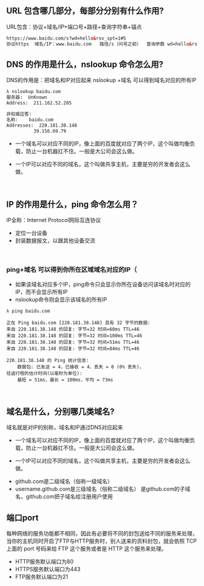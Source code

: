## URL 包含哪几部分，每部分分别有什么作用?
URL包含：协议+域名/IP+端口号+路径+查询字符串+锚点
~~~html
https://www.baidu.com/s?wd=hello&rsv_spt=1#5
协议https  域名/IP：www.baidu.com   路径/s（问号之前）  查询参数 wd=hello&rsv_spt=1  锚点#5    
~~~

## DNS 的作用是什么，nslookup 命令怎么用?
DNS的作用是：把域名和IP对应起来
nslookup +域名 可以得到域名对应的所有IP
~~~html
λ nslookup baidu.com
服务器:  UnKnown
Address:  211.162.52.205

非权威应答:
名称:    baidu.com
Addresses:  220.181.38.148
          39.156.69.79
~~~

* 一个域名可以对应不同的IP，像上面的百度就对应了两个IP，这个叫做均衡负载，防止一台机器扛不住。一般是大公司会这么做。

* 一个IP可以对应不同的域名，这个叫做共享主机，主要是穷的开发者会这么做。
<br>

## IP 的作用是什么，ping 命令怎么用？
IP全称：Internet Protocol网际互连协议
* 定位一台设备
* 封装数据报文，以跟其他设备交流
<br>

### ping+域名 可以得到你所在区域域名对应的IP（
* 如果该域名对应多个IP，ping命令只会显示你所在设备访问该域名时对应的IP，而不会显示所有IP
* nslookup命令则会显示该域名的所有IP
~~~
λ ping baidu.com

正在 Ping baidu.com [220.181.38.148] 具有 32 字节的数据:
来自 220.181.38.148 的回复: 字节=32 时间=60ms TTL=46
来自 220.181.38.148 的回复: 字节=32 时间=100ms TTL=46
来自 220.181.38.148 的回复: 字节=32 时间=51ms TTL=46
来自 220.181.38.148 的回复: 字节=32 时间=84ms TTL=46

220.181.38.148 的 Ping 统计信息:
    数据包: 已发送 = 4，已接收 = 4，丢失 = 0 (0% 丢失)，
往返行程的估计时间(以毫秒为单位):
    最短 = 51ms，最长 = 100ms，平均 = 73ms
~~~
<br>

## 域名是什么，分别哪几类域名?
域名就是对IP的别称，域名和IP通过DNS对应起来
* 一个域名可以对应不同的IP，像上面的百度就对应了两个IP，这个叫做均衡负载，防止一台机器扛不住。一般是大公司会这么做。

* 一个IP可以对应不同的域名，这个叫做共享主机，主要是穷的开发者会这么做。
<pr>

* github.com是二级域名（俗称一级域名）
* username.github.com是三级域名（俗称二级域名） 是github.com的子域名，github.com把子域名给注册用户使用


## 端口port
每种网络的服务功能都不相同，因此有必要将不同的封包送给不同的服务来处理，当你的主机同时开启了FTP与HTTP服务时，别人送来的资料封包，就会依照 TCP 上面的 port 号码来给 FTP 这个服务或者是 HTTP 这个服务来处理。
* HTTP服务默认端口为80
* HTTPS服务默认端口为443
* FTP服务默认端口为21